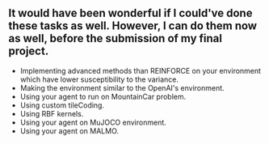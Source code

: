 ## It would have been wonderful if I could've done these tasks as well. However, I can do them now as well, before the submission of my final project.

* Implementing advanced methods than REINFORCE on your environment which have lower susceptibility to the variance.
* Making the environment similar to the OpenAI's environment.
* Using your agent to run on MountainCar problem.
* Using custom tileCoding.
* Using RBF kernels.
* Using your agent on MuJOCO environment.
* Using your agent on MALMO.
